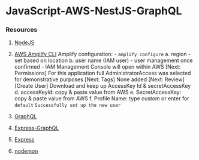 # JavaScript-AWS-NestJS-GraphQL

### Resources

1. [NodeJS](https://nodejs.org/en/)

2. [AWS Amplify CLI](https://docs.amplify.aws/)
   Amplify configuration: - `amplify configure`
   a. region - set based on location
   b. user name (IAM user) - user management
   once confirmed - IAM Management Console will open within AWS
   [Next: Permissions]
   For this application full AdministratorAccess was selected for demonstrative purposes
   [Next: Tags]
   None added
   [Next: Review]
   [Create User]
   Download and keep up AccessKey Id & secretAccessKey
   d. accessKeyId: copy & paste value from AWS
   e. SecretAccessKey: copy & paste value from AWS
   f. Profile Name: type custom or enter for `default`
   `Successfully set up the new user`

3. [GraphQL]()
4. [Express-GraphQL](https://github.com/graphql/express-graphql)
5. [Express](https://expressjs.com/)
6. [nodemon](https://www.npmjs.com/package/nodemon)
